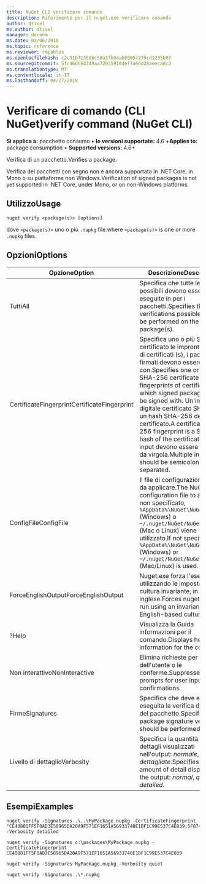```yaml
---
title: NuGet CLI verificare comando
description: Riferimento per il nuget.exe verificare comando
author: dtivel
ms.author: dtivel
manager: doronm
ms.date: 03/06/2018
ms.topic: reference
ms.reviewer: rmpablos
ms.openlocfilehash: c2c31b71358bc50a1fb9aab8905c279cd1235b07
ms.sourcegitcommit: 5fcd6d664749aa720359104ef7a66d38aeecadc2
ms.translationtype: MT
ms.contentlocale: it-IT
ms.lasthandoff: 04/27/2018
---
```

# <a name="verify-command-nuget-cli"></a><span data-ttu-id="ca577-103">Verificare di comando (CLI NuGet)</span><span class="sxs-lookup"><span data-stu-id="ca577-103">verify command (NuGet CLI)</span></span>

<span data-ttu-id="ca577-104">**Si applica a:** pacchetto consumo &bullet; **le versioni supportate:** 4.6 +</span><span class="sxs-lookup"><span data-stu-id="ca577-104">**Applies to:** package consumption &bullet; **Supported versions:** 4.6+</span></span>

<span data-ttu-id="ca577-105">Verifica di un pacchetto.</span><span class="sxs-lookup"><span data-stu-id="ca577-105">Verifies a package.</span></span>

<span data-ttu-id="ca577-106">Verifica dei pacchetti con segno non è ancora supportata in .NET Core, in Mono o su piattaforme non Windows.</span><span class="sxs-lookup"><span data-stu-id="ca577-106">Verification of signed packages is not yet supported in .NET Core, under Mono, or on non-Windows platforms.</span></span>

## <a name="usage"></a><span data-ttu-id="ca577-107">Utilizzo</span><span class="sxs-lookup"><span data-stu-id="ca577-107">Usage</span></span>

```cli
nuget verify <package(s)> [options]
```

<span data-ttu-id="ca577-108">dove `<package(s)>` uno o più `.nupkg` file.</span><span class="sxs-lookup"><span data-stu-id="ca577-108">where `<package(s)>` is one or more `.nupkg` files.</span></span>

## <a name="options"></a><span data-ttu-id="ca577-109">Opzioni</span><span class="sxs-lookup"><span data-stu-id="ca577-109">Options</span></span>

| <span data-ttu-id="ca577-110">Opzione</span><span class="sxs-lookup"><span data-stu-id="ca577-110">Option</span></span> | <span data-ttu-id="ca577-111">Descrizione</span><span class="sxs-lookup"><span data-stu-id="ca577-111">Description</span></span> |
| --- | --- |
| <span data-ttu-id="ca577-112">Tutti</span><span class="sxs-lookup"><span data-stu-id="ca577-112">All</span></span> | <span data-ttu-id="ca577-113">Specifica che tutte le verifiche possibili devono essere eseguite in per i pacchetti.</span><span class="sxs-lookup"><span data-stu-id="ca577-113">Specifies that all verifications possible should be performed on the package(s).</span></span> |
| <span data-ttu-id="ca577-114">CertificateFingerprint</span><span class="sxs-lookup"><span data-stu-id="ca577-114">CertificateFingerprint</span></span> | <span data-ttu-id="ca577-115">Specifica uno o più SHA-256 certificato le impronte digitali di certificati (s), i pacchetti firmati devono essere firmati con.</span><span class="sxs-lookup"><span data-stu-id="ca577-115">Specifies one or more SHA-256 certificate fingerprints of certificates(s) which signed packages must be signed with.</span></span> <span data-ttu-id="ca577-116">Un'impronta digitale certificato SHA-256 è un hash SHA-256 del certificato.</span><span class="sxs-lookup"><span data-stu-id="ca577-116">A certificate SHA-256 fingerprint is a SHA-256 hash of the certificate.</span></span> <span data-ttu-id="ca577-117">Più input devono essere separati da virgola.</span><span class="sxs-lookup"><span data-stu-id="ca577-117">Multiple inputs should be semicolon separated.</span></span> |
| <span data-ttu-id="ca577-118">ConfigFile</span><span class="sxs-lookup"><span data-stu-id="ca577-118">ConfigFile</span></span> | <span data-ttu-id="ca577-119">Il file di configurazione NuGet da applicare.</span><span class="sxs-lookup"><span data-stu-id="ca577-119">The NuGet configuration file to apply.</span></span> <span data-ttu-id="ca577-120">Se non specificato, `%AppData%\NuGet\NuGet.Config` (Windows) o `~/.nuget/NuGet/NuGet.Config` (Mac o Linux) viene utilizzato.</span><span class="sxs-lookup"><span data-stu-id="ca577-120">If not specified, `%AppData%\NuGet\NuGet.Config` (Windows) or `~/.nuget/NuGet/NuGet.Config` (Mac/Linux) is used.</span></span>|
| <span data-ttu-id="ca577-121">ForceEnglishOutput</span><span class="sxs-lookup"><span data-stu-id="ca577-121">ForceEnglishOutput</span></span> | <span data-ttu-id="ca577-122">Nuget.exe forza l'esecuzione utilizzando le impostazioni cultura invariante, in lingua inglese.</span><span class="sxs-lookup"><span data-stu-id="ca577-122">Forces nuget.exe to run using an invariant, English-based culture.</span></span> |
| <span data-ttu-id="ca577-123">?</span><span class="sxs-lookup"><span data-stu-id="ca577-123">Help</span></span> | <span data-ttu-id="ca577-124">Visualizza la Guida informazioni per il comando.</span><span class="sxs-lookup"><span data-stu-id="ca577-124">Displays help information for the command.</span></span> |
| <span data-ttu-id="ca577-125">Non interattivo</span><span class="sxs-lookup"><span data-stu-id="ca577-125">NonInteractive</span></span> | <span data-ttu-id="ca577-126">Elimina richieste per l'input dell'utente o le conferme.</span><span class="sxs-lookup"><span data-stu-id="ca577-126">Suppresses prompts for user input or confirmations.</span></span> |
| <span data-ttu-id="ca577-127">Firme</span><span class="sxs-lookup"><span data-stu-id="ca577-127">Signatures</span></span> | <span data-ttu-id="ca577-128">Specifica che deve essere eseguita la verifica della firma del pacchetto.</span><span class="sxs-lookup"><span data-stu-id="ca577-128">Specifies that package signature verification should be performed.</span></span> |
| <span data-ttu-id="ca577-129">Livello di dettaglio</span><span class="sxs-lookup"><span data-stu-id="ca577-129">Verbosity</span></span> | <span data-ttu-id="ca577-130">Specifica la quantità di dettagli visualizzati nell'output: *normale*, *quiet*, *dettagliate*.</span><span class="sxs-lookup"><span data-stu-id="ca577-130">Specifies the amount of detail displayed in the output: *normal*, *quiet*, *detailed*.</span></span> |

## <a name="examples"></a><span data-ttu-id="ca577-131">Esempi</span><span class="sxs-lookup"><span data-stu-id="ca577-131">Examples</span></span>

```cli
nuget verify -Signatures .\..\MyPackage.nupkg -CertificateFingerprint "CE40881FF5F0AD3E58965DA20A9F571EF1651A56933748E1BF1C99E537C4E039;5F874AAF47BCB268A19357364E7FBB09D6BF9E8A93E1229909AC5CAC865802E2" -Verbosity detailed

nuget verify -Signatures c:\packages\MyPackage.nupkg -CertificateFingerprint CE40881FF5F0AD3E58965DA20A9F571EF1651A56933748E1BF1C99E537C4E039

nuget verify -Signatures MyPackage.nupkg -Verbosity quiet

nuget verify -Signatures .\*.nupkg
```